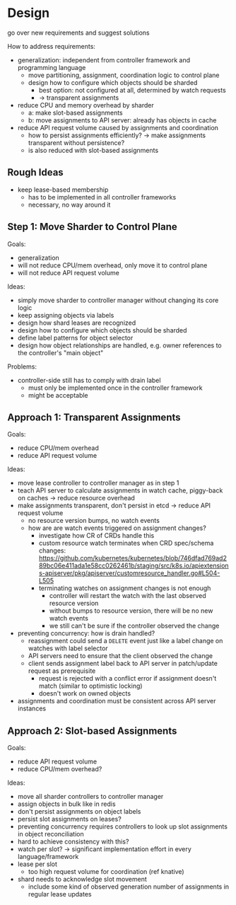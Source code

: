 # Design

go over new requirements and suggest solutions

How to address requirements:

- generalization: independent from controller framework and programming language
  - move partitioning, assignment, coordination logic to control plane
  - design how to configure which objects should be sharded
    - best option: not configured at all, determined by watch requests
    - -> transparent assignments
- reduce CPU and memory overhead by sharder
  - a: make slot-based assignments
  - b: move assignments to API server: already has objects in cache
- reduce API request volume caused by assignments and coordination
  - how to persist assignments efficiently? -> make assignments transparent without persistence?
  - is also reduced with slot-based assignments

## Rough Ideas

- keep lease-based membership
  - has to be implemented in all controller frameworks
  - necessary, no way around it

## Step 1: Move Sharder to Control Plane

Goals:

- generalization
- will not reduce CPU/mem overhead, only move it to control plane
- will not reduce API request volume

Ideas:

- simply move sharder to controller manager without changing its core logic
- keep assigning objects via labels
- design how shard leases are recognized
- design how to configure which objects should be sharded
- define label patterns for object selector
- design how object relationships are handled, e.g. owner references to the controller's "main object"

Problems:

- controller-side still has to comply with drain label
  - must only be implemented once in the controller framework
  - might be acceptable

## Approach 1: Transparent Assignments

Goals:

- reduce CPU/mem overhead
- reduce API request volume

Ideas:

- move lease controller to controller manager as in step 1
- teach API server to calculate assignments in watch cache, piggy-back on caches -> reduce resource overhead
- make assignments transparent, don't persist in etcd -> reduce API request volume
  - no resource version bumps, no watch events
  - how are are watch events triggered on assignment changes?
    - investigate how CR of CRDs handle this
    - custom resource watch terminates when CRD spec/schema changes: <https://github.com/kubernetes/kubernetes/blob/746dfad769ad289bc06e411ada1e58cc0262461b/staging/src/k8s.io/apiextensions-apiserver/pkg/apiserver/customresource_handler.go#L504-L505>
    - terminating watches on assignment changes is not enough
      - controller will restart the watch with the last observed resource version
      - without bumps to resource version, there will be no new watch events
      - we still can't be sure if the controller observed the change
- preventing concurrency: how is drain handled?
  - reassignment could send a `DELETE` event just like a label change on watches with label selector
  - API servers need to ensure that the client observed the change
  - client sends assignment label back to API server in patch/update request as prerequisite
    - request is rejected with a conflict error if assignment doesn't match (similar to optimistic locking)
    - doesn't work on owned objects
- assignments and coordination must be consistent across API server instances

## Approach 2: Slot-based Assignments

Goals:

- reduce API request volume
- reduce CPU/mem overhead?

Ideas:

- move all sharder controllers to controller manager
- assign objects in bulk like in redis
- don't persist assignments on object labels
- persist slot assignments on leases?
- preventing concurrency requires controllers to look up slot assignments in object reconciliation
- hard to achieve consistency with this?
- watch per slot? -> significant implementation effort in every language/framework
- lease per slot
  - too high request volume for coordination (ref knative)
- shard needs to acknowledge slot movement
  - include some kind of observed generation number of assignments in regular lease updates

